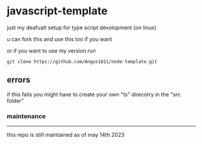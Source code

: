 # javascript-template

just my deafualt setup for type script devolopment (on linux)

u can fork this and use this too if you want

or if you want to use my version run

`git clone https://github.com/Angus1811/node-template.git`

## errors

if this fails you might have to create your own "ts" direcotry in the "src folder"

### maintenance

---

this repo is still maintained as of may 14th 2023
